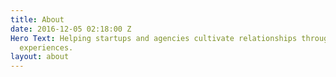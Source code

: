 ```yaml
---
title: About
date: 2016-12-05 02:18:00 Z
Hero Text: Helping startups and agencies cultivate relationships through impactful
  experiences.
layout: about
---
```


